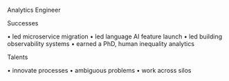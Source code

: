 Analytics Engineer

Successes

• led microservice migration
• led language AI feature launch
• led building observability systems
• earned a PhD, human inequality analytics

Talents

• innovate processes
• ambiguous problems
• work across silos
